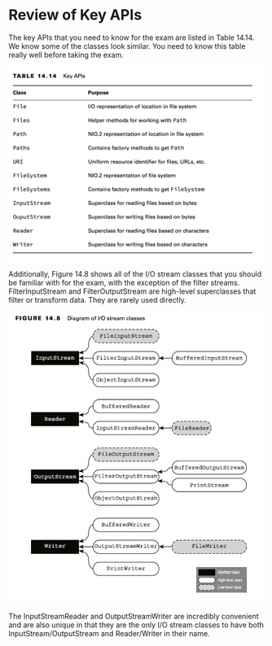 # Review of Key APIs

The key APIs that you need to know for the exam are listed in Table 14.14. We know some of the classes look similar. You
need to know this table really well before taking the exam.

![](review_of_key_apis/key-apis.png)

Additionally, Figure 14.8 shows all of the I/O stream classes that you should be familiar with for the exam, with the
exception of the filter streams. FilterInputStream and FilterOutputStream are high-level superclasses that filter or
transform data. They are rarely used directly.

![](review_of_key_apis/Diagram-of-IO-stream-classes.png)

The InputStreamReader and OutputStreamWriter are incredibly convenient and are also unique in that they are the only I/O
stream classes to have both InputStream/OutputStream and Reader/Writer in their name.